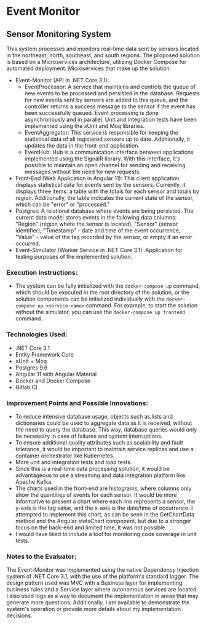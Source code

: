 # Event Monitor

## Sensor Monitoring System

This system processes and monitors real-time data sent by sensors located in the northeast, north, southeast, and south regions. The proposed solution is based on a Microservices architecture, utilizing Docker Compose for automated deployment.
Microservices that make up the solution:
- Event-Monitor (API in .NET Core 3.1):
  - EventProcessor: A service that maintains and controls the queue of new events to be processed and persisted in the database. Requests for new events sent by sensors are added to this queue, and the controller returns a success message to the sensor if the event has been successfully queued. Event processing is done asynchronously and in parallel. Unit and integration tests have been implemented using the xUnit and Moq libraries.
  - EventAggregator: This service is responsible for keeping the statistical data of all registered sensors up to date. Additionally, it updates the data in the front-end application.
  - EventHub: Hub is a communication interface between applications implemented using the SignalR library. With this interface, it's possible to maintain an open channel for sending and receiving messages without the need for new requests.
- Front-End (Web Application in Angular 11): This client application displays statistical data for events sent by the sensors. Currently, it displays three items: a table with the totals for each sensor and totals by region. Additionally, the table indicates the current state of the sensor, which can be "error" or "processed."
- Postgres: A relational database where events are being persisted. The current data model stores events in the following data columns: "Region" (region where the sensor is located), "Sensor" (sensor identifier), "Timestamp" - date and time of the event occurrence, "Value" - value of the tag recorded by the sensor, or empty if an error occurred.
- Event-Simulator (Worker Service in .NET Core 3.1): Application for testing purposes of the implemented solution.

### Execution Instructions:
- The system can be fully initialized with the `docker-compose up` command, which should be executed in the root directory of the solution, or the solution components can be initialized individually with the `docker-compose up <service-name>` command. For example, to start the solution without the simulator, you can use the `docker-compose up frontend` command.

### Technologies Used:
- .NET Core 3.1
- Entity Framework Core
- xUnit + Moq
- Postgres 9.6
- Angular 11 with Angular Material
- Docker and Docker Compose
- Gitlab CI

### Improvement Points and Possible Innovations:
- To reduce intensive database usage, objects such as lists and dictionaries could be used to aggregate data as it is received, without the need to query the database. This way, database queries would only be necessary in case of failures and system interruptions.
- To ensure additional quality attributes such as scalability and fault tolerance, it would be important to maintain service replicas and use a container orchestrator like Kubernetes.
- More unit and integration tests and load tests.
- Since this is a real-time data processing solution, it would be advantageous to use a streaming and data integration platform like Apache Kafka.
- The charts used in the front-end are histograms, where columns only show the quantities of events for each sensor. It would be more informative to present a chart where each line represents a sensor, the y-axis is the tag value, and the x-axis is the date/time of occurrence. I attempted to implement this chart, as can be seen in the GetChartData method and the Angular statsChart component, but due to a stronger focus on the back-end and limited time, it was not possible.
- I would have liked to include a tool for monitoring code coverage in unit tests.

### Notes to the Evaluator:
The Event-Monitor was implemented using the native Dependency Injection system of .NET Core 3.1, with the use of the platform's standard logger. The design pattern used was MVC with a Business layer for implementing business rules and a Service layer where autonomous services are located. I also used logs as a way to document the implementation in areas that may generate more questions. Additionally, I am available to demonstrate the system's operation or provide more details about my implementation decisions.
